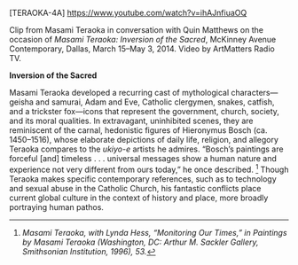 \[TERAOKA-4A\] <https://www.youtube.com/watch?v=ihAJnfiuaOQ>

Clip from Masami Teraoka in conversation with Quin Matthews on the occasion of *Masami Teraoka:* *Inversion of the Sacred*, McKinney Avenue Contemporary, Dallas, March 15–May 3, 2014. Video by ArtMatters Radio TV.

**Inversion of the Sacred**

Masami Teraoka developed a recurring cast of mythological characters—geisha and samurai, Adam and Eve, Catholic clergymen, snakes, catfish, and a trickster fox—icons that represent the government, church, society, and its moral qualities. In extravagant, uninhibited scenes, they are reminiscent of the carnal, hedonistic figures of Hieronymus Bosch (ca. 1450–1516), whose elaborate depictions of daily life, religion, and allegory Teraoka compares to the *ukiyo-e* artists he admires. “Bosch’s paintings are forceful \[and\] timeless . . . universal messages show a human nature and experience not very different from ours today,” he once described. [^1] Though Teraoka makes specific contemporary references, such as to technology and sexual abuse in the Catholic Church, his fantastic conflicts place current global culture in the context of history and place, more broadly portraying human pathos.

[^1]: *Masami Teraoka, with Lynda Hess, “Monitoring Our Times,” in Paintings by Masami Teraoka (Washington, DC: Arthur M. Sackler Gallery, Smithsonian Institution, 1996), 53.*
